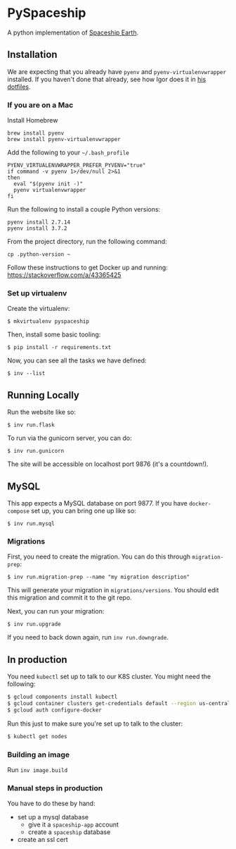 # PySpaceship #

A python implementation of [Spaceship Earth](python.spaceshipearth.org).

## Installation ##

We are expecting that you already have `pyenv` and `pyenv-virtualenvwrapper` installed.
If you haven't done that already, see how Igor does it in [his dotfiles](https://github.com/igor47/dotfiles/blob/264092d5314e3a83039554731a62c77ecd7d62ce/bashrc#L254-L270).

### If you are on a Mac

Install Homebrew

```
brew install pyenv
brew install pyenv-virtualenvwrapper
```

Add the following to your `~/.bash_profile`

```
PYENV_VIRTUALENVWRAPPER_PREFER_PYVENV="true"
if command -v pyenv 1>/dev/null 2>&1
then
  eval "$(pyenv init -)"
  pyenv virtualenvwrapper
fi
```

Run the following to install a couple Python versions:
```
pyenv install 2.7.14
pyenv install 3.7.2
```

From the project directory, run the following command:
```
cp .python-version ~
```

Follow these instructions to get Docker up and running: https://stackoverflow.com/a/43365425


### Set up virtualenv

Create the virtualenv:

```
$ mkvirtualenv pyspaceship
```

Then, install some basic tooling:

```
$ pip install -r requirements.txt
```

Now, you can see all the tasks we have defined:

```
$ inv --list
```

## Running Locally ##

Run the website like so:

```
$ inv run.flask
```

To run via the gunicorn server, you can do:

```
$ inv run.gunicorn
```

The site will be accessible on localhost port 9876 (it's a countdown!).

## MySQL ##

This app expects a MySQL database on port 9877.
If you have `docker-compose` set up, you can bring one up like so:

```
$ inv run.mysql
```

### Migrations ###

First, you need to create the migration.
You can do this through `migration-prep`:

```
$ inv run.migration-prep --name "my migration description"
```

This will generate your migration in `migrations/versions`.
You should edit this migration and commit it to the git repo.

Next, you can run your migration:

```
$ inv run.upgrade
```

If you need to back down again, run `inv run.downgrade`.


## In production ##

You need `kubectl` set up to talk to our K8S cluster.
You might need the following:

```bash
$ gcloud components install kubectl
$ gcloud container clusters get-credentials default --region us-central1-a
$ gcloud auth configure-docker
```

Run this just to make sure you're set up to talk to the cluster:

```bash
$ kubectl get nodes
```

### Building an image ###

Run `inv image.build`

### Manual steps in production ###

You have to do these by hand:
* set up a mysql database
  * give it a `spaceship-app` account
  * create a `spaceship` database
* create an ssl cert
